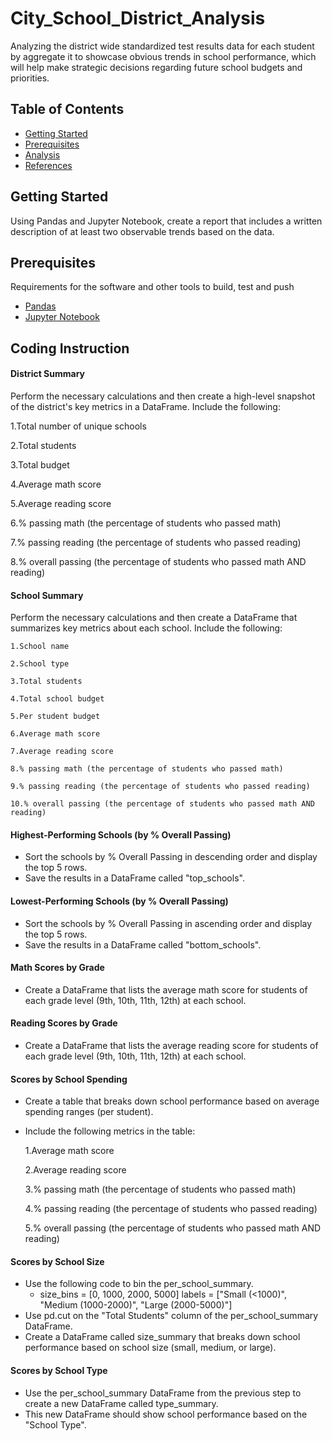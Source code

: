 # City_School_District_Analysis

Analyzing the district wide standardized test results data for each student by aggregate it to showcase obvious trends in school performance, which will help make strategic decisions regarding future school budgets and priorities.

## Table of Contents

- [Getting Started](#getting-started)
- [Prerequisites](#Prerequisites)
- [Analysis](#analysis)
- [References](#references)
  
## Getting Started

Using Pandas and Jupyter Notebook, create a report that includes a written description of at least two observable trends based on the data.


## Prerequisites

Requirements for the software and other tools to build, test and push 

- [Pandas](https://pypi.org/project/pandas/)
- [Jupyter Notebook](https://jupyter.org/)

## Coding Instruction

#### District Summary
Perform the necessary calculations and then create a high-level snapshot of the district's key metrics in a DataFrame.
Include the following:

   1.Total number of unique schools
    
   2.Total students
    
   3.Total budget
    
   4.Average math score
    
   5.Average reading score
    
   6.% passing math (the percentage of students who passed math)
    
   7.% passing reading (the percentage of students who passed reading)
    
   8.% overall passing (the percentage of students who passed math AND reading)

#### School Summary
Perform the necessary calculations and then create a DataFrame that summarizes key metrics about each school.
Include the following:
  
    1.School name
    
    2.School type
    
    3.Total students
    
    4.Total school budget
    
    5.Per student budget
    
    6.Average math score
    
    7.Average reading score
    
    8.% passing math (the percentage of students who passed math)
    
    9.% passing reading (the percentage of students who passed reading)
    
    10.% overall passing (the percentage of students who passed math AND reading)

#### Highest-Performing Schools (by % Overall Passing)
- Sort the schools by % Overall Passing in descending order and display the top 5 rows.
- Save the results in a DataFrame called "top_schools".
#### Lowest-Performing Schools (by % Overall Passing)
- Sort the schools by % Overall Passing in ascending order and display the top 5 rows.
- Save the results in a DataFrame called "bottom_schools".
#### Math Scores by Grade
- Create a DataFrame that lists the average math score for students of each grade level (9th, 10th, 11th, 12th) at each school.
#### Reading Scores by Grade
- Create a DataFrame that lists the average reading score for students of each grade level (9th, 10th, 11th, 12th) at each school.

#### Scores by School Spending
- Create a table that breaks down school performance based on average spending ranges (per student).
- Include the following metrics in the table:
  
  1.Average math score
  
  2.Average reading score
  
  3.% passing math (the percentage of students who passed math)
  
  4.% passing reading (the percentage of students who passed reading)
  
  5.% overall passing (the percentage of students who passed math AND reading)

#### Scores by School Size
- Use the following code to bin the per_school_summary.
  - size_bins = [0, 1000, 2000, 5000] labels = ["Small (<1000)", "Medium (1000-2000)", "Large (2000-5000)"]
- Use pd.cut on the "Total Students" column of the per_school_summary DataFrame.
- Create a DataFrame called size_summary that breaks down school performance based on school size (small, medium, or large).
  
#### Scores by School Type
- Use the per_school_summary DataFrame from the previous step to create a new DataFrame called type_summary.
- This new DataFrame should show school performance based on the "School Type".




